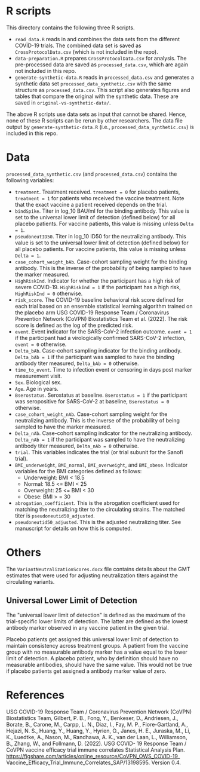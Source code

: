 # R scripts

This directory contains the following three R scripts. 

* `read_data.R` reads in and combines the data sets from the different COVID-19
trials. The combined data set is saved as `CrossProtocolData.csv` (which is not
included in the repo).
* `data-preparation.R` prepares `CrossProtocolData.csv` for analysis.
The pre-processed data are saved as `processed_data.csv`, which are again not
included in this repo.
* `generate-synthetic-data.R` reads in `processed_data.csv` and generates a
synthetic data set `processed_data_synthetic.csv` with the same structure as
`processed_data.csv`. This script also generates figures and tables that compare
the original with the synthetic data. These are saved in
`original-vs-synthetic-data/`.

The above R scripts use data sets as input that cannot be shared. Hence, none of
these R scripts can be rerun by other researchers. The data file output by
`generate-synthetic-data.R` (i.e., `processed_data_synthetic.csv`) is included
in this repo.

# Data

`processed_data_synthetic.csv` (and `processed_data.csv`) contains the following
variables:

* `treatment`. Treatment received. `treatment = 0` for placebo patients, `treatment = 1` for
patients who received the vaccine treatment. Note that the exact vaccine a
patient received depends on the trial.
* `bindSpike`. Titer in log_10 BAU/ml for the binding antibody. This value is set to the
universal lower limit of detection (defined below) for all placebo patients. For 
vaccine patients, this value is missing unless `Delta = 1`. 
* `pseudoneutID50`. Titer in log_10 ID50 for the neutralizing antibody. This value is set to the
universal lower limit of detection (defined below) for all placebo patients. For 
vaccine patients, this value is missing unless `Delta = 1`. 
* `case_cohort_weight_bAb`. Case-cohort sampling weight for the binding antibody. 
This is the inverse of the probability of being sampled to have the marker measured.
* `HighRiskInd`. Indicator for whether the participant has a high risk of severe
COVID-19. `HighRiskInd = 1` if the participant has a high risk, `HighRiskInd =
0` otherwise.
* `risk_score`. The COVID-19 baseline behavioral risk score defined for each trial 
based on an ensemble statistical learning algorithm trained on the placebo arm 
USG COVID-19 Response Team / Coronavirus Prevention Network (CoVPN) Biostatistics Team
et al. (2022). The risk score is defined as the log of the predicted risk.
* `event`. Event indicator for the SARS-CoV-2 infection outcome. `event = 1` if the 
participant had a virologically confirmed SARS-CoV-2 infection, `event = 0` otherwise.
* `Delta_bAb`. Case-cohort sampling indicator for the binding antibody. `Delta_bAb = 1` if the
participant was sampled to have the binding antibody titer measured, `Delta_bAb
= 0` otherwise.
* `time_to_event`. Time to infection event or censoring in days post marker measurement
visit.
* `Sex`. Biological sex.
* `Age`. Age in years.
* `Bserostatus`. Serostatus at baseline. `Bserostatus = 1` if the participant was seropositive
for SARS-CoV-2 at baseline, `Bserostatus = 0` otherwise.
* `case_cohort_weight_nAb`. Case-cohort sampling weight for the neutralizing antibody.
This is the inverse of the probability of being sampled to have the marker
measured.
* `Delta_nAb`. Case-cohort sampling indicator for the neutralizing antibody. `Delta_nAb = 1` if the
participant was sampled to have the neutralizing antibody titer measured,
`Delta_nAb = 0` otherwise.
* `trial`. This variables indicates the trial (or trial subunit for the Sanofi trial).
* `BMI_underweight`, `BMI_normal`, `BMI_overweight`, and `BMI_obese`. Indicator variables
for the BMI categories defined as follows:
  - Underweight: BMI < 18.5
  - Normal: 18.5 <= BMI < 25
  - Overweight: 25 <= BMI < 30
  - Obese: BMI > = 30
* `abrogation_coefficient`. This is the abrogation coefficient used for matching
the neutralizing titer to the circulating strains. The matched titer is
`pseudoneutid50_adjusted`.
* `pseudoneutid50_adjusted`. This is the adjusted neutralizing titer. See manuscript
for details on how this is computed.

# Others

The `VariantNeutralizationScores.docx` file contains details about the GMT estimates that 
were used for adjusting neutralization titers against the circulating variants. 



## Universal Lower Limit of Detection

The "universal lower limit of detection" is defined as the maximum of the
trial-specific lower limits of detection. The latter are defined as the lowest
antibody marker observed in any vaccine patient in the given trial.

Placebo patients get assigned this universal lower limit of detection to
maintain consistency across treatment groups. A patient from the vaccine group
with no measurable antibody marker has a value equal to the lower limit of detection. A
placebo patient, who by definition should have no measurable antibodies, should have
the same value. This would not be true if placebo patients get assigned a antibody marker 
value of zero.


# References

USG COVID-19 Response Team / Coronavirus Prevention Network (CoVPN) Biostatistics
Team, Gilbert, P. B., Fong, Y., Benkeser, D., Andriesen, J., Borate, B., Carone, M., Carpp,
L. N., Diaz, I., Fay, M. P., Fiore-Gartland, A., Hejazi, N. S., Huang, Y., Huang, Y.,
Hyrien, O., Janes, H. E., Juraska, M., Li, K., Luedtke, A., Nason, M., Randhawa, A. K.,
van der Laan, L., Williamson, B., Zhang, W., and Follmann, D. (2022). USG COVID-
19 Response Team / CoVPN vaccine efficacy trial immune correlates Statistical Analysis Plan.
https://figshare.com/articles/online_resource/CoVPN_OWS_COVID-19_
Vaccine_Efficacy_Trial_Immune_Correlates_SAP/13198595. Version 0.4.
